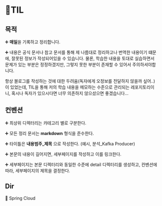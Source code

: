 # 📖TIL

## 목적
➕ **매일**을 기록하고 정리합니다.

➕ 내용은 공식 문서나 참고 문서를 통해 제 나름대로 정리하고나 번역한 내용이기 떄문에, 잘못된 정보가 작성되어있을 수 있습니다. 물론, 학습한 내용을 토대로 실습하면서 문제가 있는 부분은 정정하겠지만, 그렇지 못한 부분이 존재할 수 있어서 주의하셔야합니다.

항상 블로그를 작성하는 것에 대한 두려움(독자에게 오정보를 전달하지 않을까 싶어..)이 있었는데, TIL을 통해 저의 학습 내용을 메모하는 수준으로 관리되는 레포지토리이니, 혹시나 독자가 있으시다면 너무 의존하지 않으셨으면 좋겠습니다...

## 컨벤션
➕ 최상위 디렉터리는 카테고리 별로 구분한다.

➕ 모든 정리 문서는 **markdown** 형식을 준수한다.

➕ 타이틀은 **내용범주_제목** 으로 작성한다. (예시, 분석_Kafka Producer)

➕ 본문의 내용이 길어지면, 세부페이지를 작성하고 이를 링크한다.

➕ 세부페이지는 본문 디렉터리와 동일한 수준에 detail 디렉터리를 생성하고, 컨벤션에 따라, 세부페이지의 제목을 결정한다.

## Dir
📂 Spring Cloud